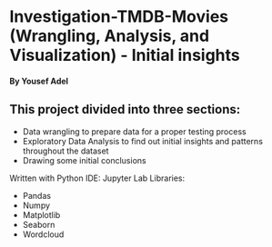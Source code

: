 # Investigation-TMDB-Movies (Wrangling, Analysis, and Visualization) - Initial insights

#### By Yousef Adel

## This project divided into three sections:
- Data wrangling to prepare data for a proper testing process
- Exploratory Data Analysis to find out initial insights and patterns throughout the dataset
- Drawing some initial conclusions 

Written with Python
IDE: Jupyter Lab
Libraries:
- Pandas
- Numpy
- Matplotlib 
- Seaborn
- Wordcloud
